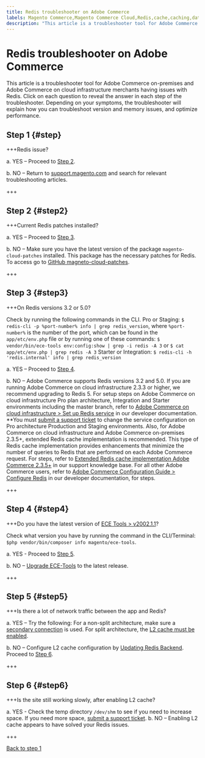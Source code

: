```yaml
---
title: Redis troubleshooter on Adobe Commerce
labels: Magento Commerce,Magento Commerce Cloud,Redis,cache,caching,database,ece-tools,patches,troubleshooting,Adobe Commerce,cloud infrastructure,on-premises
description: "This article is a troubleshooter tool for Adobe Commerce on-premises and Adobe Commerce on cloud infrastructure merchants having issues with Redis. Click on each question to reveal the answer in each step of the troubleshooter. Depending on your symptoms and configuration, the troubleshooter will explain how to troubleshoot version and memory issues and optimize performance."
---
```


# Redis troubleshooter on Adobe Commerce

This article is a troubleshooter tool for Adobe Commerce on-premises and Adobe Commerce on cloud infrastructure merchants having issues with Redis. Click on each question to reveal the answer in each step of the troubleshooter. Depending on your symptoms, the troubleshooter will explain how you can troubleshoot version and memory issues, and optimize performance.

## Step 1 {#step}

+++Redis issue?

a. YES – Proceed to [Step 2](#step2)</a>.

b. NO – Return to [support.magento.com](https://support.magento.com/hc/en-us) and search for relevant troubleshooting articles.

+++

## Step 2 {#step2}

+++Current Redis patches installed?

a. YES – Proceed to [Step 3](#step3)</a>.

b. NO – Make sure you have the latest version of the package `magento-cloud-patches` installed. This package has the necessary patches for Redis. To access go to [GitHub magneto-cloud-patches](https://github.com/magento/magento-cloud-patches/).

+++

## Step 3 {#step3}

+++On Redis versions 3.2 or 5.0? 

Check by running the following commands in the CLI. Pro or Staging: `$ redis-cli -p %port-number% info | grep redis_version`, where `%port-number%` is the number of the port, which can be found in the `app/etc/env.php` file or by running one of these commands: `$ vendor/bin/ece-tools env:config:show | grep -i redis -A 3` or `$ cat app/etc/env.php | grep redis -A 3` Starter or Integration: `$ redis-cli -h 'redis.internal' info | grep redis_version`

a. YES – Proceed to [Step 4](#step4).

b. NO – Adobe Commerce supports Redis versions 3.2 and 5.0. If you are running Adobe Commerce on cloud infrastructure 2.3.3 or higher, we recommend upgrading to Redis 5. For setup steps on Adobe Commerce on cloud infrastructure Pro plan architecture, Integration and Starter environments including the master branch, refer to [Adobe Commerce on cloud infrastructure > Set up Redis service](https://devdocs.magento.com/cloud/project/services-redis.html)</a> in our developer documentation. **You must [submit a support ticket](https://support.magento.com/hc/en-us/articles/360019088251) to change the service configuration on Pro architecture Production and Staging environments. Also, for Adobe Commerce on cloud infrastructure and Adobe Commerce on-premises 2.3.5+, extended Redis cache implementation is recommended. This type of Redis cache implementation provides enhancements that minimize the number of queries to Redis that are performed on each Adobe Commerce request. For steps, refer to [Extended Redis cache implementation Adobe Commerce 2.3.5+](https://support.magento.com/hc/en-us/articles/360049292532) in our support knowledge base. For all other Adobe Commerce users, refer to [Adobe Commerce Configuration Guide > Configure Redis](https://devdocs.magento.com/guides/v2.4/config-guide/redis/config-redis.html) in our developer documentation, for steps.

+++

## Step 4 {#step4}

+++Do you have the latest version of [ECE Tools > v2002.1.1](https://github.com/magento/ece-tools/releases)?

Check what version you have by running the command in the CLI/Terminal: `$php vendor/bin/composer info magento/ece-tools`.

a. YES - Proceed to [Step 5](#step5).

b. NO – [Upgrade ECE-Tools](https://devdocs.magento.com/cloud/project/ece-tools-update.html) to the latest release.

+++

## Step 5 {#step5}

+++Is there a lot of network traffic between the app and Redis?

a. YES – Try the following: For a non-split architecture, make sure a [secondary connection](https://support.magento.com/hc/en-us/articles/360037391972) is used. For split architecture, the [L2 cache must be enabled](https://devdocs.magento.com/guides/v2.4/config-guide/cache/two-level-cache.html).

b. NO – Configure L2 cache configuration by [Updating Redis Backend](https://devdocs.magento.com/cloud/env/variables-deploy.html#redis_backend). Proceed to [Step 6](#step6).

+++

## Step 6 {#step6}

+++Is the site still working slowly, after enabling L2 cache?

a. YES - Check the temp directory `/dev/shm` to see if you need to increase space. If you need more space, [submit a support ticket](https://support.magento.com/hc/en-us/articles/360019088251).
b. NO – Enabling L2 cache appears to have solved your Redis issues.

+++

[Back to step 1](#step1)
 